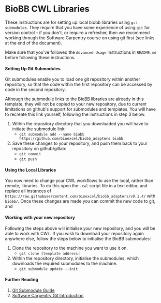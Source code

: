 # BioBB CWL Libraries

These instructions are for setting up local biobb libraries using `git submodules`. They
require that you have some experience of using `git` for version control - if you don't,
or require a refresher, then we recommend working through the Software Carpentry course
on using git first (see links at the end of the document).

Make sure that you've followed the `Advanced Usage` instructions in `README.md` before 
following these instructions.


#### Setting Up Git Submodules

Git submodules enable you to load one git repository within another repository, so that the
code within the first repository can be accessed by code in the second repository.

Although the submodule links to the BioBB libraries are already in this template, they will not be 
copied to your new repository, due to current limitations on github's support for submodules and
templates. You will have to recreate this link yourself, following the instructions in step 3 below.

1. Within the repository directory that you downloaded you will have to initiate the submodule link:
   * `git submodule add --name biobb https://github.com/bioexcel/biobb_adapters biobb` 
2. Save these changes to your repository, and push them back to your repository on github/gitlab:
   * `git commit`
   * `git push`


#### Using the Local Libraries

You now need to change your CWL workflows to use the local, rather than remote, libraries.
To do this open the `.cwl` script file in a text editor, and replace all instances of 
`https://raw.githubusercontent.com/bioexcel/biobb_adapters/v0.1.4/` with `biobb/`.
Once these changes are made you can commit the new code to git, and 

#### Working with your new repository

Following the steps above will initialise your new repository, and you will be able to work with CWL.
If you wish to download your repository again anywhere else, follow the steps below to initialise the
BioBB submodules:

1. Clone the repository to the machine you want to use it on.
   * `git clone [template address]`
2. Within the repository directory, initialise the submodules, which downloads the required submodules to the machine.
   * `git submodule update --init`


#### Further Reading

1. [Git Submodule Guide](https://www.git-scm.com/book/en/v2/Git-Tools-Submodules)
2. [Software Carpentry Git Introduction](https://swcarpentry.github.io/git-novice/)
